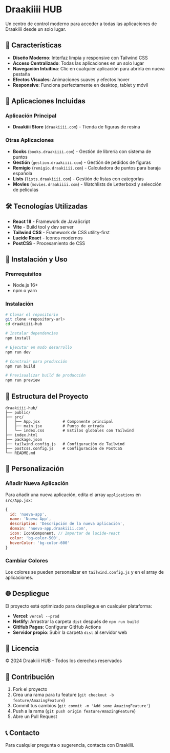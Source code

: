 # Draakiiii HUB

Un centro de control moderno para acceder a todas las aplicaciones de Draakiiii desde un solo lugar.

## 🚀 Características

- **Diseño Moderno**: Interfaz limpia y responsive con Tailwind CSS
- **Acceso Centralizado**: Todas las aplicaciones en un solo lugar
- **Navegación Intuitiva**: Clic en cualquier aplicación para abrirla en nueva pestaña
- **Efectos Visuales**: Animaciones suaves y efectos hover
- **Responsive**: Funciona perfectamente en desktop, tablet y móvil

## 📱 Aplicaciones Incluidas

### Aplicación Principal
- **Draakiiii Store** (`draakiiii.com`) - Tienda de figuras de resina

### Otras Aplicaciones
- **Books** (`books.draakiiii.com`) - Gestión de librería con sistema de puntos
- **Gestión** (`gestion.draakiiii.com`) - Gestión de pedidos de figuras
- **Remigio** (`remigio.draakiiii.com`) - Calculadora de puntos para baraja española
- **Lists** (`lists.draakiiii.com`) - Gestión de listas con categorías
- **Movies** (`movies.draakiiii.com`) - Watchlists de Letterboxd y selección de películas

## 🛠️ Tecnologías Utilizadas

- **React 18** - Framework de JavaScript
- **Vite** - Build tool y dev server
- **Tailwind CSS** - Framework de CSS utility-first
- **Lucide React** - Iconos modernos
- **PostCSS** - Procesamiento de CSS

## 🚀 Instalación y Uso

### Prerrequisitos
- Node.js 16+ 
- npm o yarn

### Instalación
```bash
# Clonar el repositorio
git clone <repository-url>
cd draakiiii-hub

# Instalar dependencias
npm install

# Ejecutar en modo desarrollo
npm run dev

# Construir para producción
npm run build

# Previsualizar build de producción
npm run preview
```

## 📁 Estructura del Proyecto

```
draakiiii-hub/
├── public/
├── src/
│   ├── App.jsx          # Componente principal
│   ├── main.jsx         # Punto de entrada
│   └── index.css        # Estilos globales con Tailwind
├── index.html
├── package.json
├── tailwind.config.js   # Configuración de Tailwind
├── postcss.config.js    # Configuración de PostCSS
└── README.md
```

## 🎨 Personalización

### Añadir Nueva Aplicación
Para añadir una nueva aplicación, edita el array `applications` en `src/App.jsx`:

```javascript
{
  id: 'nueva-app',
  name: 'Nueva App',
  description: 'Descripción de la nueva aplicación',
  domain: 'nueva-app.draakiiii.com',
  icon: IconComponent, // Importar de lucide-react
  color: 'bg-color-500',
  hoverColor: 'bg-color-600'
}
```

### Cambiar Colores
Los colores se pueden personalizar en `tailwind.config.js` y en el array de aplicaciones.

## 🌐 Despliegue

El proyecto está optimizado para despliegue en cualquier plataforma:

- **Vercel**: `vercel --prod`
- **Netlify**: Arrastrar la carpeta `dist` después de `npm run build`
- **GitHub Pages**: Configurar GitHub Actions
- **Servidor propio**: Subir la carpeta `dist` al servidor web

## 📝 Licencia

© 2024 Draakiiii HUB - Todos los derechos reservados

## 🤝 Contribución

1. Fork el proyecto
2. Crea una rama para tu feature (`git checkout -b feature/AmazingFeature`)
3. Commit tus cambios (`git commit -m 'Add some AmazingFeature'`)
4. Push a la rama (`git push origin feature/AmazingFeature`)
5. Abre un Pull Request

## 📞 Contacto

Para cualquier pregunta o sugerencia, contacta con Draakiiii.
